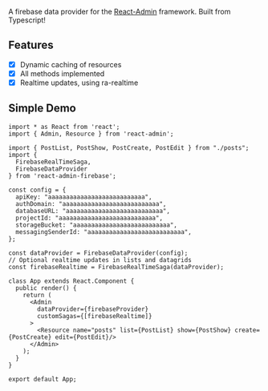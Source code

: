A firebase data provider for the [React-Admin](https://github.com/marmelab/react-admin) framework. Built from Typescript!

## Features
- [x] Dynamic caching of resources
- [x] All methods implemented
- [x] Realtime updates, using ra-realtime

## Simple Demo

```
import * as React from 'react';
import { Admin, Resource } from 'react-admin';

import { PostList, PostShow, PostCreate, PostEdit } from "./posts";
import {
  FirebaseRealTimeSaga,
  FirebaseDataProvider
} from 'react-admin-firebase';

const config = {
  apiKey: "aaaaaaaaaaaaaaaaaaaaaaaaaaa",
  authDomain: "aaaaaaaaaaaaaaaaaaaaaaaaaaa",
  databaseURL: "aaaaaaaaaaaaaaaaaaaaaaaaaaa",
  projectId: "aaaaaaaaaaaaaaaaaaaaaaaaaaa",
  storageBucket: "aaaaaaaaaaaaaaaaaaaaaaaaaaa",
  messagingSenderId: "aaaaaaaaaaaaaaaaaaaaaaaaaaa",
};

const dataProvider = FirebaseDataProvider(config);
// Optional realtime updates in lists and datagrids
const firebaseRealtime = FirebaseRealTimeSaga(dataProvider);

class App extends React.Component {
  public render() {
    return (
      <Admin 
        dataProvider={firebaseProvider} 
        customSagas={[firebaseRealtime]}
      >
        <Resource name="posts" list={PostList} show={PostShow} create={PostCreate} edit={PostEdit}/>
      </Admin>
    );
  }
}

export default App;
```
